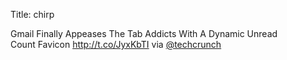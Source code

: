 Title: chirp

Gmail Finally Appeases The Tab Addicts With A Dynamic Unread Count Favicon <a href="http://t.co/JyxKbTI">http://t.co/JyxKbTI</a> via <a href="http://twitter.com/techcrunch">@techcrunch</a>
